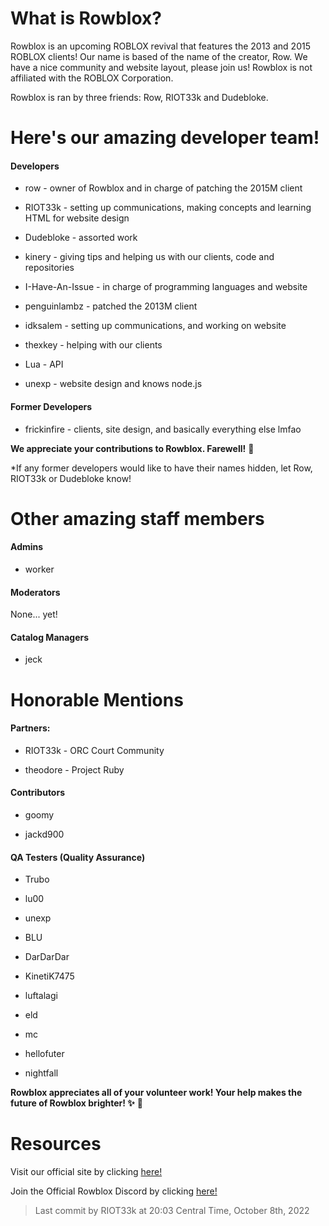 # What is Rowblox? 

Rowblox is an upcoming ROBLOX revival that features the 2013 and 2015 ROBLOX clients! Our name is based of the name of the creator, Row. We have a nice community and website layout, please join us! Rowblox is not affiliated with the ROBLOX Corporation.

Rowblox is ran by three friends: Row, RIOT33k and Dudebloke.

# Here's our amazing developer team!

#### Developers

- row - owner of Rowblox and in charge of patching the 2015M client

- RIOT33k - setting up communications, making concepts and learning HTML for website design

- Dudebloke - assorted work

- kinery - giving tips and helping us with our clients, code and repositories

- I-Have-An-Issue - in charge of programming languages and website

- penguinlambz - patched the 2013M client

- idksalem - setting up communications, and working on website

- thexkey - helping with our clients

- Lua - API

- unexp - website design and knows node.js

#### Former Developers

- frickinfire - clients, site design, and basically everything else lmfao

**We appreciate your contributions to Rowblox. Farewell!** 💙

*If any former developers would like to have their names hidden, let Row, RIOT33k or Dudebloke know!

# Other amazing staff members

#### Admins

- worker

#### Moderators

None... yet!

#### Catalog Managers

- jeck


# Honorable Mentions

#### Partners:

- RIOT33k - ORC Court Community

- theodore - Project Ruby

#### Contributors

- goomy

- jackd900

#### QA Testers (Quality Assurance)

- Trubo

- lu00

- unexp

- BLU

- DarDarDar

- KinetiK7475

- luftalagi

- eld

- mc

- hellofuter

- nightfall

**Rowblox appreciates all of your volunteer work! Your help makes the future of Rowblox brighter! ✨** 💙

# Resources

Visit our official site by clicking [here!](https://rowblx.xyz)

Join the Official Rowblox Discord by clicking [here!](https://discord.gg/6ntJjZsDy4)

> Last commit by RIOT33k at 20:03 Central Time, October 8th, 2022
